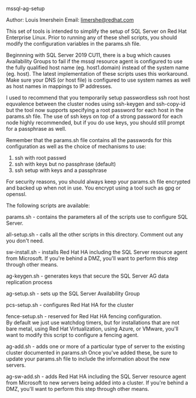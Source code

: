 mssql-ag-setup

Author: Louis Imershein
Email:  limershe@redhat.com

This set of tools is intended to simplify the setup of SQL Server on Red Hat 
Enterprise Linux.  Prior to running any of these shell scripts, you should 
modify the configuration variables in the params.sh file.

Beginnning with SQL Server 2019 CU11, there is a bug which causes Availability 
Groups to fail if the mssql resource agent is configured to use the fully 
qualified host name (eg. host1.domain) instead of the system name (eg. host). 
The latest implementation of these scripts uses this workaround.  Make sure 
your DNS (or host file) is configured to use system names as well as host 
names in mappings to IP addresses.

I used to recommend that you temporarily setup passwordless ssh root host 
equvalence between the cluster nodes using ssh-keygen and ssh-copy-id but 
the tool now supports specifying a root password for each host in the params.sh
file. The use of ssh keys on top of a strong password for each node highly 
recommended, but if you do use keys, you should still prompt for a passphrase 
as well.  

Remember that the params.sh file contains all the passwords for this 
configuration as well as the choice of mechanisms to use:

1. ssh with root passwd
2. ssh with keys but no passphrase (default)
3. ssh setup with keys and a passphrase


For security reasons, you should always keep your params.sh file encrypted and
backed up when not in use.  You encrypt using a tool such as gpg or openssl.

The following scripts are available:

params.sh        - contains the parameters all of the scripts use to configure 
                   SQL Server.

all-setup.sh     - calls all the other scripts in this directory.  Comment out 
                   any you don't need.

sw-install.sh    - installs Red Hat HA including the SQL Server resource agent 
                   from Microsoft. If you're behind a DMZ, you'll want to 
                   perform this step through other means.

ag-keygen.sh     - generates keys that secure the SQL Server AG data 
                   replication process

ag-setup.sh      - sets up the SQL Server Availability Group

pcs-setup.sh     - configures Red Hat HA for the cluster

fence-setup.sh   - reserved for Red Hat HA fencing configuration.  
                   By default we just use watchdog timers, but for 
                   installations that are not bare metal, using 
                   Red Hat Virtualization, using Azure, or VMware,
                   you'll want to modify this script to configure 
                   a fencing agent.

ag-add.sh        - adds one or more of a particular type of server
                   to the existing cluster documented in params.sh
                   Once you've added these, be sure to update your params.sh
                   file to include the information about the new servers.


ag-sw-add.sh     - adds Red Hat HA including the SQL Server resource agent 
                   from Microsoft to new servers being added into a cluster. 
                   If you're behind a DMZ, you'll want to 
                   perform this step through other means.
